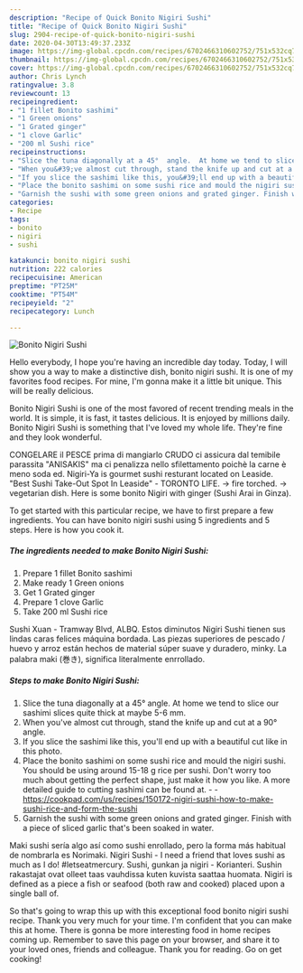 ```yaml
---
description: "Recipe of Quick Bonito Nigiri Sushi"
title: "Recipe of Quick Bonito Nigiri Sushi"
slug: 2904-recipe-of-quick-bonito-nigiri-sushi
date: 2020-04-30T13:49:37.233Z
image: https://img-global.cpcdn.com/recipes/6702466310602752/751x532cq70/bonito-nigiri-sushi-recipe-main-photo.jpg
thumbnail: https://img-global.cpcdn.com/recipes/6702466310602752/751x532cq70/bonito-nigiri-sushi-recipe-main-photo.jpg
cover: https://img-global.cpcdn.com/recipes/6702466310602752/751x532cq70/bonito-nigiri-sushi-recipe-main-photo.jpg
author: Chris Lynch
ratingvalue: 3.8
reviewcount: 13
recipeingredient:
- "1 fillet Bonito sashimi"
- "1 Green onions"
- "1 Grated ginger"
- "1 clove Garlic"
- "200 ml Sushi rice"
recipeinstructions:
- "Slice the tuna diagonally at a 45°  angle.  At home we tend to slice our sashimi slices quite thick at maybe 5-6 mm."
- "When you&#39;ve almost cut through, stand the knife up and cut at a 90°  angle."
- "If you slice the sashimi like this, you&#39;ll end up with a beautiful cut like in this photo."
- "Place the bonito sashimi on some sushi rice and mould the nigiri sushi. You should be using around 15-18 g rice per sushi. Don&#39;t worry too much about getting the perfect shape, just make it how you like. A more detailed guide to cutting sashimi can be found at.  https://cookpad.com/us/recipes/150172-nigiri-sushi-how-to-make-sushi-rice-and-form-the-sushi"
- "Garnish the sushi with some green onions and grated ginger. Finish with a piece of sliced garlic that&#39;s been soaked in water."
categories:
- Recipe
tags:
- bonito
- nigiri
- sushi

katakunci: bonito nigiri sushi 
nutrition: 222 calories
recipecuisine: American
preptime: "PT25M"
cooktime: "PT54M"
recipeyield: "2"
recipecategory: Lunch

---
```



![Bonito Nigiri Sushi](https://img-global.cpcdn.com/recipes/6702466310602752/751x532cq70/bonito-nigiri-sushi-recipe-main-photo.jpg)

Hello everybody, I hope you're having an incredible day today. Today, I will show you a way to make a distinctive dish, bonito nigiri sushi. It is one of my favorites food recipes. For mine, I'm gonna make it a little bit unique. This will be really delicious.

Bonito Nigiri Sushi is one of the most favored of recent trending meals in the world. It is simple, it is fast, it tastes delicious. It is enjoyed by millions daily. Bonito Nigiri Sushi is something that I've loved my whole life. They're fine and they look wonderful.

CONGELARE il PESCE prima di mangiarlo CRUDO ci assicura dal temibile parassita &#34;ANISAKIS&#34; ma ci penalizza nello sfilettamento poichè la carne è meno soda ed. Nigiri-Ya is gourmet sushi resturant located on Leaside. &#34;Best Sushi Take-Out Spot In Leaside&#34; - TORONTO LIFE. → fire torched. → vegetarian dish. Here is some bonito Nigiri with ginger (Sushi Arai in Ginza).


To get started with this particular recipe, we have to first prepare a few ingredients. You can have bonito nigiri sushi using 5 ingredients and 5 steps. Here is how you cook it.

<!--inarticleads1-->

##### The ingredients needed to make Bonito Nigiri Sushi:

1. Prepare 1 fillet Bonito sashimi
1. Make ready 1 Green onions
1. Get 1 Grated ginger
1. Prepare 1 clove Garlic
1. Take 200 ml Sushi rice


Sushi Xuan - Tramway Blvd, ALBQ. Estos diminutos Nigiri Sushi tienen sus lindas caras felices máquina bordada. Las piezas superiores de pescado / huevo y arroz están hechos de material súper suave y duradero, minky. La palabra maki (巻き), significa literalmente enrrollado. 

<!--inarticleads2-->

##### Steps to make Bonito Nigiri Sushi:

1. Slice the tuna diagonally at a 45°  angle.  At home we tend to slice our sashimi slices quite thick at maybe 5-6 mm.
1. When you&#39;ve almost cut through, stand the knife up and cut at a 90°  angle.
1. If you slice the sashimi like this, you&#39;ll end up with a beautiful cut like in this photo.
1. Place the bonito sashimi on some sushi rice and mould the nigiri sushi. You should be using around 15-18 g rice per sushi. Don&#39;t worry too much about getting the perfect shape, just make it how you like. A more detailed guide to cutting sashimi can be found at. -  - https://cookpad.com/us/recipes/150172-nigiri-sushi-how-to-make-sushi-rice-and-form-the-sushi
1. Garnish the sushi with some green onions and grated ginger. Finish with a piece of sliced garlic that&#39;s been soaked in water.


Maki sushi sería algo así como sushi enrollado, pero la forma más habitual de nombrarla es Norimaki. Nigiri Sushi - I need a friend that loves sushi as much as I do! #letseatmercury. Sushi, gunkan ja nigiri - Korianteri. Sushin rakastajat ovat olleet taas vauhdissa kuten kuvista saattaa huomata. Nigiri is defined as a piece a fish or seafood (both raw and cooked) placed upon a single ball of. 

So that's going to wrap this up with this exceptional food bonito nigiri sushi recipe. Thank you very much for your time. I'm confident that you can make this at home. There is gonna be more interesting food in home recipes coming up. Remember to save this page on your browser, and share it to your loved ones, friends and colleague. Thank you for reading. Go on get cooking!
